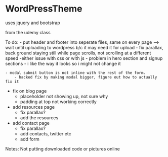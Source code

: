 # WordPressTheme


uses jquery and bootstrap

from the udemy class

To do: 
	- put header and footer into seperate files, same on every page --> wait until uploading to wordpress b/c it may need it for upload
	- fix parallax, back ground staying still while page scrolls, not scrolling at a different speed
		-either issue with css or with js
		- problem in hero section and signup sections
		- i like the way it looks so i might not change it
		
	- modal submit button is not inline with the rest of the form.  
		- hacked fix by making modal bigger, figure out how to actually fix it
- fix on blog page
	- placeholder not showing up, not sure why
	- padding at top not working correctly
- add resources page
	- fix parallax?
	- add the resources
- add contact page
	- fix parallax?
	- add contacts, twitter etc
	- add form

Notes:
Not putting downloaded code or pictures online

